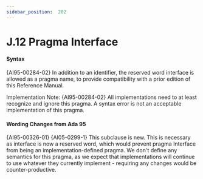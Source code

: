 ```yaml
---
sidebar_position:  202
---
```


# J.12  Pragma Interface


#### Syntax

{AI95-00284-02} In addition to an identifier, the reserved word interface is allowed as a pragma name, to provide compatibility with a prior edition of this Reference Manual. 

Implementation Note: {AI95-00284-02} All implementations need to at least recognize and ignore this pragma. A syntax error is not an acceptable implementation of this pragma. 


#### Wording Changes from Ada 95

{AI95-00326-01} {AI05-0299-1} This subclause is new. This is necessary as interface is now a reserved word, which would prevent pragma Interface from being an implementation-defined pragma. We don't define any semantics for this pragma, as we expect that implementations will continue to use whatever they currently implement - requiring any changes would be counter-productive. 

